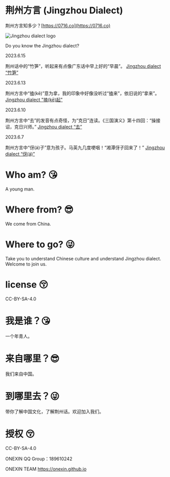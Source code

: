 # 荆州方言 (Jingzhou Dialect) 
荆州方言知多少？[https://0716.co](https://0716.co)

![Jingzhou dialect logo](https://jingzhou-dialect.github.io/Jingzhou-dialect-logo.png)

Do you know the Jingzhou dialect?

2023.6.15 

荆州话中的“竹笋”，听起来有点像广东话中早上好的“早晨”。
[Jingzhou dialect “竹笋”](https://jingzhou-dialect.github.io/Jingzhou-dialect-8.png)

2023.6.13

荆州方言中“搕(kē)”意为拿，我的印象中好像没听过“搕来”，依旧说的“拿来”。
[Jingzhou dialect "搕(kē)起"](https://jingzhou-dialect.github.io/Jingzhou-dialect-6.png)

2023.6.10

荆州方言中“去”的发音有点奇怪，为“克日”连读。《三国演义》第十四回：“操接诏，克日兴师。”
[Jingzhou dialect “去”](https://jingzhou-dialect.github.io/Jingzhou-dialect-3.png)

2023.6.7

荆州方言中“伢(á)子”意为孩子。马英九几度哽咽！“湘潭伢子回来了！”
[Jingzhou dialect “伢(á)”](https://jingzhou-dialect.github.io/Jingzhou-dialect-1.png)

# Who am? 😘
A young man.

# Where from? 😎‍
We come from China.

# Where to go? 😜
Take you to understand Chinese culture and understand Jingzhou dialect. Welcome to join us.

# license 😚‍
CC-BY-SA-4.0


# 我是谁？😘
一个年青人。

# 来自哪里？😎‍
我们来自中国。

# 到哪里去？😜
带你了解中国文化，了解荆州话。欢迎加入我们。

# 授权 😚‍
CC-BY-SA-4.0


ONEXIN QQ Group：189610242

ONEXIN TEAM https://onexin.github.io
